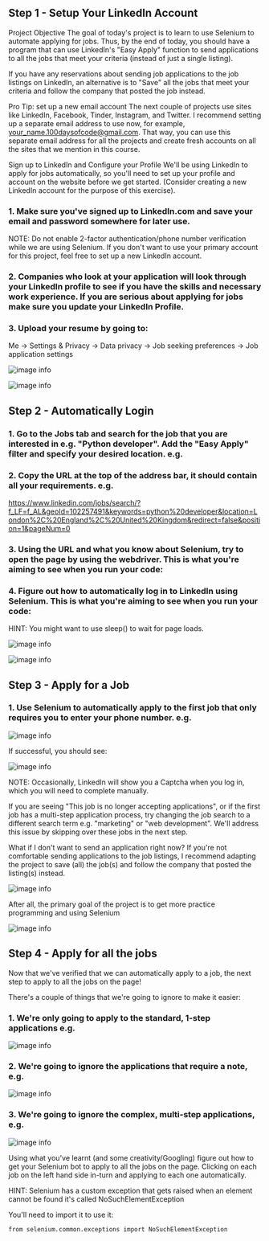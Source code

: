 ## Step 1 - Setup Your LinkedIn Account
Project Objective
The goal of today's project is to learn to use Selenium to automate applying for jobs. Thus, by the end of today, you should have a program that can use LinkedIn's "Easy Apply" function to send applications to all the jobs that meet your criteria (instead of just a single listing).

If you have any reservations about sending job applications to the job listings on LinkedIn, an alternative is to "Save" all the jobs that meet your criteria and follow the company that posted the job instead.



Pro Tip: set up a new email account
The next couple of projects use sites like LinkedIn, Facebook, Tinder, Instagram, and Twitter. I recommend setting up a separate email address to use now, for example, your_name.100daysofcode@gmail.com. That way, you can use this separate email address for all the projects and create fresh accounts on all the sites that we mention in this course.



Sign up to LinkedIn and Configure your Profile
We'll be using LinkedIn to apply for jobs automatically, so you'll need to set up your profile and account on the website before we get started. (Consider creating a new LinkedIn account for the purpose of this exercise).

### 1. Make sure you've signed up to LinkedIn.com and save your email and password somewhere for later use.

NOTE: Do not enable 2-factor authentication/phone number verification while we are using Selenium. If you don't want to use your primary account for this project, feel free to set up a new LinkedIn account.

### 2. Companies who look at your application will look through your LinkedIn profile to see if you have the skills and necessary work experience. If you are serious about applying for jobs make sure you update your LinkedIn Profile.

### 3. Upload your resume by going to:

Me -> Settings & Privacy -> Data privacy -> Job seeking preferences -> Job application settings


![image info](./pictures/1.png)


![image info](./pictures/2.png)



## Step 2 - Automatically Login
### 1. Go to the Jobs tab and search for the job that you are interested in e.g. "Python developer". Add the "Easy Apply" filter and specify your desired location. e.g.


### 2. Copy the URL at the top of the address bar, it should contain all your requirements. e.g.

https://www.linkedin.com/jobs/search/?f_LF=f_AL&geoId=102257491&keywords=python%20developer&location=London%2C%20England%2C%20United%20Kingdom&redirect=false&position=1&pageNum=0

### 3. Using the URL and what you know about Selenium, try to open the page by using the webdriver. This is what you're aiming to see when you run your code:


### 4. Figure out how to automatically log in to LinkedIn using Selenium. This is what you're aiming to see when you run your code:


HINT: You might want to use sleep() to wait for page loads.


![image info](./pictures/3.png)


![image info](./pictures/4.png)


## Step 3 - Apply for a Job
### 1. Use Selenium to automatically apply to the first job that only requires you to enter your phone number. e.g.

![image info](./pictures/5.png)

If successful, you should see:

![image info](./pictures/6.png)

NOTE: Occasionally, LinkedIn will show you a Captcha when you log in, which you will need to complete manually.

If you are seeing "This job is no longer accepting applications", or if the first job has a multi-step application process, try changing the job search to a different search term e.g. "marketing" or "web development". We'll address this issue by skipping over these jobs in the next step.


What if I don't want to send an application right now?
If you're not comfortable sending applications to the job listings, I recommend adapting the project to save (all) the job(s) and follow the company that posted the listing(s) instead.

![image info](./pictures/7.png)

After all, the primary goal of the project is to get more practice programming and using Selenium

![image info](./pictures/8.png)

## Step 4 - Apply for all the jobs
Now that we've verified that we can automatically apply to a job, the next step to apply to all the jobs on the page!

There's a couple of things that we're going to ignore to make it easier:

### 1. We're only going to apply to the standard, 1-step applications e.g.

![image info](./pictures/9.png)

### 2. We're going to ignore the applications that require a note, e.g.

![image info](./pictures/10.png)


### 3. We're going to ignore the complex, multi-step applications, e.g.

![image info](./pictures/11.png)

Using what you've learnt (and some creativity/Googling) figure out how to get your Selenium bot to apply to all the jobs on the page. Clicking on each job on the left hand side in-turn and applying to each one automatically.

HINT: Selenium has a custom exception that gets raised when an element cannot be found it's called NoSuchElementException

You'll need to import it to use it:

```
from selenium.common.exceptions import NoSuchElementException
```
